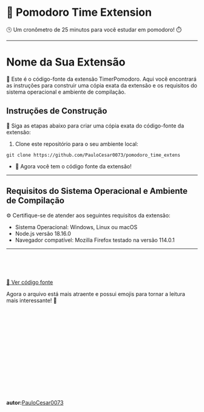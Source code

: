 # 🍅 Pomodoro Time Extension

🕒 Um cronômetro de 25 minutos para você estudar em pomodoro! ⏱️

<hr>

# Nome da Sua Extensão

📁 Este é o código-fonte da extensão TimerPomodoro. Aqui você encontrará as instruções para construir uma cópia exata da extensão e os requisitos do sistema operacional e ambiente de compilação.

## Instruções de Construção

🔧 Siga as etapas abaixo para criar uma cópia exata do código-fonte da extensão:

1. Clone este repositório para o seu ambiente local:

```
git clone https://github.com/PauloCesar0073/pomodoro_time_extens
```

* 📂 Agora você tem o código fonte da extensão!

<hr>

## Requisitos do Sistema Operacional e Ambiente de Compilação

⚙️ Certifique-se de atender aos seguintes requisitos da extensão:

- Sistema Operacional: Windows, Linux ou macOS
- Node.js versão 18.16.0
- Navegador compatível: Mozilla Firefox testado na versão 114.0.1

<hr>
<br><br><br>
 
  [👀 Ver código fonte](https://github.com/PauloCesar0073/pomodoro_time_extens/tree/main/c%C3%B3digo%20fonte)

Agora o arquivo está mais atraente e possui emojis para tornar a leitura mais interessante! 🎉

<br><br><br><br><br><br><br><br><br><br><br><br><br><br>
**autor:**[PauloCesar0073](https://github.com/PauloCesar0073)